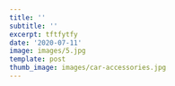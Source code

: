 ```yaml
---
title: ''
subtitle: ''
excerpt: tftfytfy
date: '2020-07-11'
image: images/5.jpg
template: post
thumb_image: images/car-accessories.jpg
---
```


